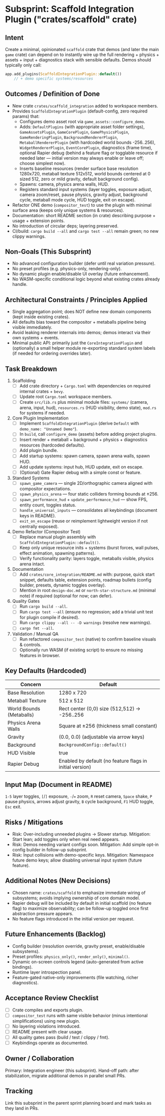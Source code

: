 # Subsprint: Scaffold Integration Plugin ("crates/scaffold" crate)

## Intent

Create a minimal, opinionated `scaffold` crate that demos (and later the main `game` crate) can depend on to instantly wire up the full rendering + physics + assets + input + diagnostics stack with sensible defaults. Demos should typically only call:

```rust
app.add_plugins(ScaffoldIntegrationPlugin::default())
    // + demo specific systems/resources
```

## Outcomes / Definition of Done

- New crate `crates/scaffold_integration` added to workspace members.
- Provides `ScaffoldIntegrationPlugin` (default-config, zero required params) that:
  - Configures demo asset root via `game_assets::configure_demo`.
  - Adds: `DefaultPlugins` (with appropriate asset folder settings), `GameAssetsPlugin`, `GameCorePlugin`, `GamePhysicsPlugin`, `GameRenderingPlugin`, `BackgroundRendererPlugin`, `MetaballRendererPlugin` (with hardcoded world bounds -256..256), `WidgetRendererPlugin`, `EventCorePlugin`, diagnostics (frame time), optional Rapier debug (behind a feature flag or togglable resource if needed later — initial version may always enable or leave off; choose simplest now).
  - Inserts baseline resources (render surface base resolution 1280x720, metaball texture 512x512, world bounds centered at 0 sized 512, zero or mild gravity, default background config).
  - Spawns: camera, physics arena walls, HUD.
  - Registers standard input systems (layer toggles, exposure adjust, camera zoom/reset, pause physics, gravity adjust, background cycle, metaball mode cycle, HUD toggle, exit on escape).
- Refactor ONE demo (`compositor_test`) to use the plugin with minimal surface area (keeps only unique systems & resources).
- Documentation: short README section (in crate) describing purpose + usage + extension points.
- No introduction of circular deps; layering preserved.
- CI/build: `cargo build --all` and `cargo test --all` remain green; no new clippy warnings.

## Non-Goals (This Subsprint)

- No advanced configuration builder (defer until real variation pressure).
- No preset profiles (e.g. physics-only, rendering-only).
- No dynamic plugin enable/disable UI overlay (future enhancement).
- No WASM-specific conditional logic beyond what existing crates already handle.

## Architectural Constraints / Principles Applied

- Single aggregation point; does NOT define new domain components (kept inside existing crates).
- All defaults bias toward the compositor + metaballs pipeline being visible immediately.
- Avoid leaking renderer internals into demos; demos interact via their own systems + events.
- Minimal public API: primarily just the `CoreIntegrationPlugin` and (optionally) a small helper module re-exporting standard system labels (if needed for ordering overrides later).

## Task Breakdown

1. Scaffolding
   - [ ] Add crate directory + `Cargo.toml` with dependencies on required internal crates + `bevy`.
   - [ ] Update root `Cargo.toml` workspace members.
   - [ ] Create `src/lib.rs` plus minimal module files: `systems/` (camera, arena, input, hud), `resources.rs` (HUD visibility, demo state), `mod.rs` for systems if needed.

2. Core Plugin Implementation
   - [ ] Implement `ScaffoldIntegrationPlugin` (derive `Default` with `demo_name: "Unnamed Demo"`).
   - [ ] In `build`, call `configure_demo` (assets) before adding project plugins.
   - [ ] Insert render + metaball + background + physics + diagnostics resources (hardcoded defaults).
   - [ ] Add plugin bundle.
   - [ ] Add startup systems: spawn camera, spawn arena walls, spawn HUD.
   - [ ] Add update systems: input hub, HUD update, exit on escape.
   - [ ] (Optional) Gate Rapier debug with a simple const or feature.

3. Standard Systems
   - [ ] `spawn_game_camera` — single 2D/orthographic camera aligned with compositor expectations.
   - [ ] `spawn_physics_arena` — four static colliders forming bounds at ±256.
   - [ ] `spawn_performance_hud` + `update_performance_hud` — show FPS, entity count, toggles status.
   - [ ] `handle_universal_inputs` — consolidates all keybindings (document keys in README).
   - [ ] `exit_on_escape` (reuse or reimplement lightweight version if not centrally exposed).

4. Demo Refactor (Compositor Test)
   - [ ] Replace manual plugin assembly with `ScaffoldIntegrationPlugin::default()`.
   - [ ] Keep only unique resource inits + systems (burst forces, wall pulses, effect animation, spawning patterns).
   - [ ] Verify functionality parity: layers toggle, metaballs visible, physics arena intact.

5. Documentation
   - [ ] Add `crates/core_integration/README.md` with: purpose, quick start snippet, defaults table, extension points, roadmap bullets (config builder, presets, dynamic toggles overlay).
   - [ ] Mention in root `design-doc.md` or `north-star-structure.md` (minimal note) if required (optional for now; can defer).

6. Quality Gates
   - [ ] Run `cargo build --all`.
   - [ ] Run `cargo test --all` (ensure no regression; add a trivial unit test for plugin compile if desired).
   - [ ] Run `cargo clippy --all -- -D warnings` (resolve new warnings).
   - [ ] `cargo fmt --all`.

7. Validation / Manual QA
   - [ ] Run refactored `compositor_test` (native) to confirm baseline visuals & controls.
   - [ ] Optionally run WASM (if existing script) to ensure no missing features in browser.

## Key Defaults (Hardcoded)

| Concern | Default |
|---------|---------|
| Base Resolution | 1280 x 720 |
| Metaball Texture | 512 x 512 |
| World Bounds (Metaballs) | Rect center (0,0) size (512,512) → -256..256 |
| Physics Arena Walls | Square at ±256 (thickness small constant) |
| Gravity | (0.0, 0.0) (adjustable via arrow keys) |
| Background | `BackgroundConfig::default()` |
| HUD Visible | true |
| Rapier Debug | Enabled by default (no feature flags in initial version) |

## Input Map (Document in README)

`1-5` layer toggles, `[`/`]` exposure, `-`/`=` zoom, `R` reset camera, `Space` shake, `P` pause physics, arrows adjust gravity, `B` cycle background, `F1` HUD toggle, `Esc` exit.

## Risks / Mitigations

- Risk: Over-including unneeded plugins → Slower startup. Mitigation: Start lean; add toggles only when real need appears.
- Risk: Demos needing variant configs soon. Mitigation: Add simple opt-in config builder in follow-up subsprint.
- Risk: Input collisions with demo-specific keys. Mitigation: Namespace future demo keys; allow disabling universal input system (future feature).

## Additional Notes (New Decisions)

- Chosen name: `crates/scaffold` to emphasize immediate wiring of subsystems; avoids implying ownership of core domain model.
- Rapier debug will be included by default in initial scaffold (no feature flag) to maximize observability; can be follow-up toggled once first abstraction pressure appears.
- No feature flags introduced in the initial version per request.

## Future Enhancements (Backlog)

- Config builder (resolution override, gravity preset, enable/disable subsystems).
- Preset profiles: `physics_only()`, `render_only()`, `minimal()`.
- Dynamic on-screen controls legend (auto-generated from active bindings).
- Runtime layer introspection panel.
- Feature-gated native-only improvements (file watching, richer diagnostics).

## Acceptance Review Checklist

- [ ] Crate compiles and exports plugin.
- [ ] `compositor_test` runs with same visible behavior (minus intentional simplifications) using new plugin.
- [ ] No layering violations introduced.
- [ ] README present with clear usage.
- [ ] All quality gates pass (build / test / clippy / fmt).
- [ ] Keybindings operate as documented.

## Owner / Collaboration

Primary: Integration engineer (this subsprint). Hand-off path: after stabilization, migrate additional demos in parallel small PRs.

## Tracking

Link this subsprint in the parent sprint planning board and mark tasks as they land in PRs.
